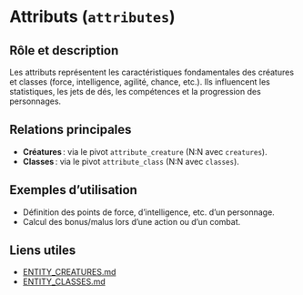 # Attributs (`attributes`)

## Rôle et description
Les attributs représentent les caractéristiques fondamentales des créatures et classes (force, intelligence, agilité, chance, etc.). Ils influencent les statistiques, les jets de dés, les compétences et la progression des personnages.

## Relations principales
- **Créatures** : via le pivot `attribute_creature` (N:N avec `creatures`).
- **Classes** : via le pivot `attribute_class` (N:N avec `classes`).

## Exemples d’utilisation
- Définition des points de force, d’intelligence, etc. d’un personnage.
- Calcul des bonus/malus lors d’une action ou d’un combat.

## Liens utiles
- [ENTITY_CREATURES.md](ENTITY_CREATURES.md)
- [ENTITY_CLASSES.md](ENTITY_CLASSES.md) 